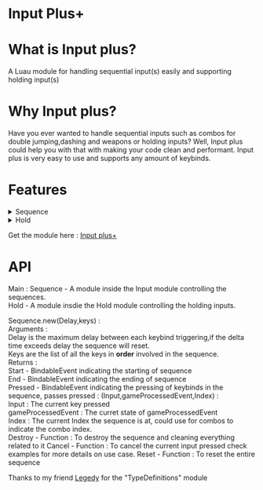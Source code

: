 # Input Plus+
# What is Input plus?
A Luau module for handling sequential input(s) easily and supporting holding input(s)

# Why Input plus?
Have you ever wanted to handle sequential inputs such as combos for double jumping,dashing and weapons or holding inputs? Well, Input plus could help you with that with making your code clean and performant. Input plus is very easy to use and supports any amount of keybinds.

# Features
<details>
  <summary>Sequence</summary>
  1) Sequences with delay specified (if delay is nil, no delay is included)<br>
  2) Any amount of keybinds can be put in the sequence.<br>
  3) Events to indicate starting of sequence,ending of sequence and pressing of keybinds<br>
  4) Feature to cancel the current input or reset the sequence.(Commonly used when gameProcessedEvent is true)<br>
</details>
<details>
  <summary>Hold</summary>
  1) Any amount of keybinds can be put in the holding list.<br>
  2) Events to indicate starting of holding,ending of holding and holding of specific keybinds<br>
  3) Feature to cancel the current input.(Commonly used when gameProcessedEvent is true)<br>
</details>

Get the module here : [Input plus+](https://www.roblox.com/library/7599649831/Input-Plus)<br>

# API
Main :
  Sequence - A module inside the Input module controlling the sequences.<br>
  Hold - A module insdie the Hold module controlling the holding inputs.<br>
  
  Sequence.new(Delay,keys) :<br>
    Arguments : <br>
      Delay is the maximum delay between each keybind triggering,if the delta time exceeds delay the sequence will reset.<br>
      Keys are the list of all the keys in **order** involved in the sequence.<br>
    Returns : <br>
      Start - BindableEvent indicating the starting of sequence<br>
      End - BindableEvent indicating the ending of sequence<br>
      Pressed - BindableEvent indicating the pressing of keybinds in the sequence, passes pressed : (Input,gameProcessedEvent,Index) :<br>
        Input : The current key pressed<br>
        gameProcessedEvent : The curret state of gameProcessedEvent <br>
        Index : The current Index the sequence is at, could use for combos to indicate the combo index.<br>
      Destroy - Function : To destroy the sequence and cleaning everything related to it
      Cancel - Function : To cancel the current input pressed check examples for more details on use case.
      Reset - Function : To reset the entire sequence
      
  
  
Thanks to my friend [Legedy](https://www.roblox.com/users/1366383020/profile) for the "TypeDefinitions" module


